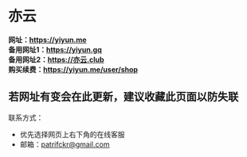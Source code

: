 # 亦云
**网址：https://yiyun.me** <br>
**备用网址1：https://yiyun.gq** <br>
**备用网址2：https://亦云.club** <br>
**购买续费：https://yiyun.me/user/shop** <br>
## 若网址有变会在此更新，建议收藏此页面以防失联
联系方式：
- 优先选择网页上右下角的在线客服
- 邮箱：<patrifckr@gmail.com>
